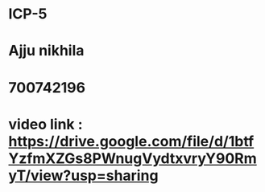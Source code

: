 # ICP-5
# Ajju nikhila
# 700742196
# video link : https://drive.google.com/file/d/1btfYzfmXZGs8PWnugVydtxvryY90RmyT/view?usp=sharing
